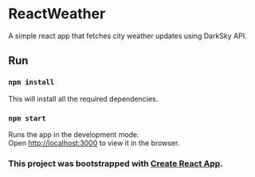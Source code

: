 # ReactWeather
A simple react app that fetches city weather updates using DarkSky API.

## Run

### `npm install`

This will install all the required dependencies.

### `npm start`

Runs the app in the development mode.<br>
Open [http://localhost:3000](http://localhost:3000) to view it in the browser.

### This project was bootstrapped with [Create React App](https://github.com/facebook/create-react-app).
